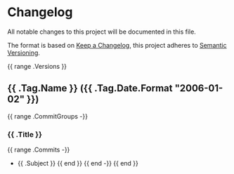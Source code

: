# Changelog

All notable changes to this project will be documented in this file.

The format is based on [Keep a Changelog](https://keepachangelog.com/en/1.0.0/),
this project adheres to [Semantic Versioning](https://semver.org/spec/v2.0.0.html).

<!-- midil-labs release notes start -->
{{ range .Versions }}
## {{ .Tag.Name }} ({{ .Tag.Date.Format "2006-01-02" }})


{{ range .CommitGroups -}}
### {{ .Title }}

{{ range .Commits -}}
- {{ .Subject }}
{{ end }}
{{ end -}}
{{ end }}
